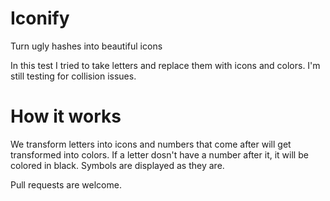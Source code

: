 # Iconify
Turn ugly hashes into beautiful icons

In this test I tried to take letters and replace them with icons and colors.
I'm still testing for collision issues. 

How it works
===
We transform letters into icons and numbers that come after will get transformed into colors.
If a letter dosn't have a number after it, it will be colored in black.
Symbols are displayed as they are. 

Pull requests are welcome.

